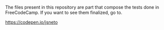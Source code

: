 The files present in this repository are part that compose the tests done in FreeCodeCamp.
If you want to see them finalized, go to.

https://codepen.io/jsneto